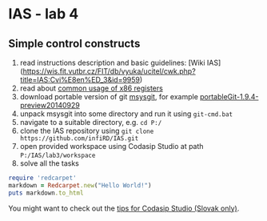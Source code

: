 IAS - lab 4
===========
Simple control constructs
-------------------------

1. read instructions description and basic guidelines: [Wiki IAS] (https://wis.fit.vutbr.cz/FIT/db/vyuka/ucitel/cwk.php?title=IAS:Cvi%E8en%ED_3&id=9959)
2. read about [common usage of x86 registers](http://www.eecg.toronto.edu/~amza/www.mindsec.com/files/x86regs.html)
3. download portable version of git [msysgit](https://github.com/msysgit/msysgit/releases), for example [portableGit-1.9.4-preview20140929](https://github.com/msysgit/msysgit/releases/download/Git-1.9.4-preview20140929/PortableGit-1.9.4-preview20140929.7z)
4. unpack msysgit into some directory and run it using `git-cmd.bat`
5. navigate to a suitable directory, e.g. `cd P:/`
6. clone the IAS repository using `git clone https://github.com/infiRD/IAS.git`
7. open provided workspace using Codasip Studio at path `P:/IAS/lab3/workspace`
8. solve all the tasks


```ruby
require 'redcarpet'
markdown = Redcarpet.new("Hello World!")
puts markdown.to_html
```

You might want to check out the [tips for Codasip Studio (Slovak only)](https://www.evernote.com/shard/s373/sh/b3ae5877-6faf-461d-9310-37daf9322f16/8033abc217738785).

